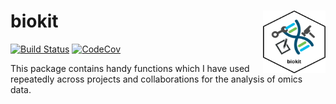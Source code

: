biokit <img src="icon/icon.png" align="right"  width="100" height="100" />
================
[![Build Status](https://travis-ci.com/martingarrido/biokit.svg?branch=master)](https://travis-ci.com/martingarrido/biokit)
[![CodeCov](https://codecov.io/gh/martingarrido/biokit/branch/master/graph/badge.svg)](https://codecov.io/gh/martingarrido/biokit/)



This package contains handy functions which I have used repeatedly across projects and collaborations for the analysis of omics data.
